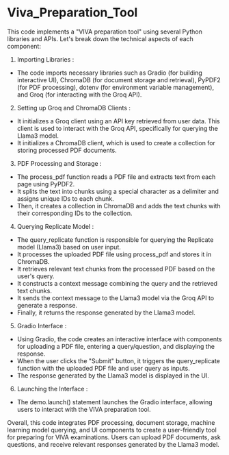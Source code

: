 # Viva_Preparation_Tool

This code implements a "VIVA preparation tool" using several Python libraries and APIs. Let's break down the technical aspects of each component:

1.  Importing Libraries :
   - The code imports necessary libraries such as Gradio (for building interactive UI), ChromaDB (for document storage and retrieval), PyPDF2 (for PDF processing), dotenv (for environment variable management), and Groq (for interacting with the Groq API).

2.  Setting up Groq and ChromaDB Clients :
   - It initializes a Groq client using an API key retrieved from user data. This client is used to interact with the Groq API, specifically for querying the Llama3 model.
   - It initializes a ChromaDB client, which is used to create a collection for storing processed PDF documents.

3.  PDF Processing and Storage :
   - The process_pdf function reads a PDF file and extracts text from each page using PyPDF2.
   - It splits the text into chunks using a special character as a delimiter and assigns unique IDs to each chunk.
   - Then, it creates a collection in ChromaDB and adds the text chunks with their corresponding IDs to the collection.

4.  Querying Replicate Model :
   - The query_replicate function is responsible for querying the Replicate model (Llama3) based on user input.
   - It processes the uploaded PDF file using process_pdf and stores it in ChromaDB.
   - It retrieves relevant text chunks from the processed PDF based on the user's query.
   - It constructs a context message combining the query and the retrieved text chunks.
   - It sends the context message to the Llama3 model via the Groq API to generate a response.
   - Finally, it returns the response generated by the Llama3 model.

5.  Gradio Interface :
   - Using Gradio, the code creates an interactive interface with components for uploading a PDF file, entering a query/question, and displaying the response.
   - When the user clicks the "Submit" button, it triggers the query_replicate function with the uploaded PDF file and user query as inputs.
   - The response generated by the Llama3 model is displayed in the UI.

6.  Launching the Interface :
   - The demo.launch() statement launches the Gradio interface, allowing users to interact with the VIVA preparation tool.

Overall, this code integrates PDF processing, document storage, machine learning model querying, and UI components to create a user-friendly tool for preparing for VIVA examinations. Users can upload PDF documents, ask questions, and receive relevant responses generated by the Llama3 model.
